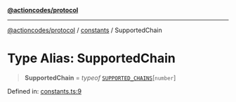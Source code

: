 [**@actioncodes/protocol**](../../README.md)

***

[@actioncodes/protocol](../../modules.md) / [constants](../README.md) / SupportedChain

# Type Alias: SupportedChain

> **SupportedChain** = *typeof* [`SUPPORTED_CHAINS`](../variables/SUPPORTED_CHAINS.md)\[`number`\]

Defined in: [constants.ts:9](https://github.com/otaprotocol/actioncodes/blob/d0ef10ae3bd279eafa4f9f7708c521c6ab240398/src/constants.ts#L9)
